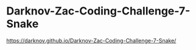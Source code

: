 # Darknov-Zac-Coding-Challenge-7-Snake

https://darknov.github.io/Darknov-Zac-Coding-Challenge-7-Snake/
